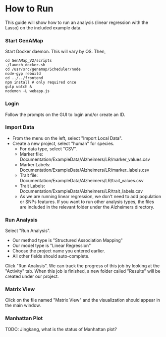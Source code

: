 # How to Run
This guide will show how to run an analysis (linear regression with the Lasso) on the included example data.

### Start GenAMap
Start Docker daemon. This will vary by OS. Then,
	
	cd GenAMap_V2/scripts
	./launch_docker.sh
	cd /usr/src/genamap/Scheduler/node
	node-gyp rebuild
	cd ../../frontend
	npm install	# only required once
	gulp watch &
	nodemon -L webapp.js

### Login
Follow the prompts on the GUI to login and/or create an ID.

### Import Data
* From the menu on the left, select "Import Local Data".
* Create a new project, select "human" for species.
	* For data type, select "CSV".
	* Marker file: Documentation/ExampleData/Alzheimers/LR/marker_values.csv
	* Marker Labels: Documentation/ExampleData/Alzheimers/LR/marker_labels.csv
	* Trait file: Documentation/ExampleData/Alzheimers/LR/trait_values.csv
	* Trait Labels: Documentation/ExampleData/Alzheimers/LR/trait_labels.csv
	* As we are running linear regression, we don't need to add population or SNPs features. If you want to run other analysis types, the files are included in the relevant folder under the Alzheimers directory.

### Run Analysis

Select "Run Analysis".

* Our method type is "Structured Association Mapping"
* Our model type is "Linear Regression"
* Choose the project name you entered earlier.
* All other fields should auto-complete.

Click "Run Analysis". We can track the progress of this job by looking at the "Activity" tab. When this job is finished, a new folder called "Results"  will be created under our project.

### Matrix View
Click on the file named "Matrix View" and the visualization should appear in the main window.

### Manhattan Plot
TODO: Jingkang, what is the status of Manhattan plot?